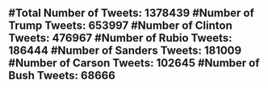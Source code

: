 #Total Number of Tweets: 1378439 
#Number of Trump Tweets: 653997
#Number of Clinton Tweets: 476967
#Number of Rubio Tweets: 186444
#Number of Sanders Tweets: 181009
#Number of Carson Tweets: 102645
#Number of Bush Tweets: 68666
---
